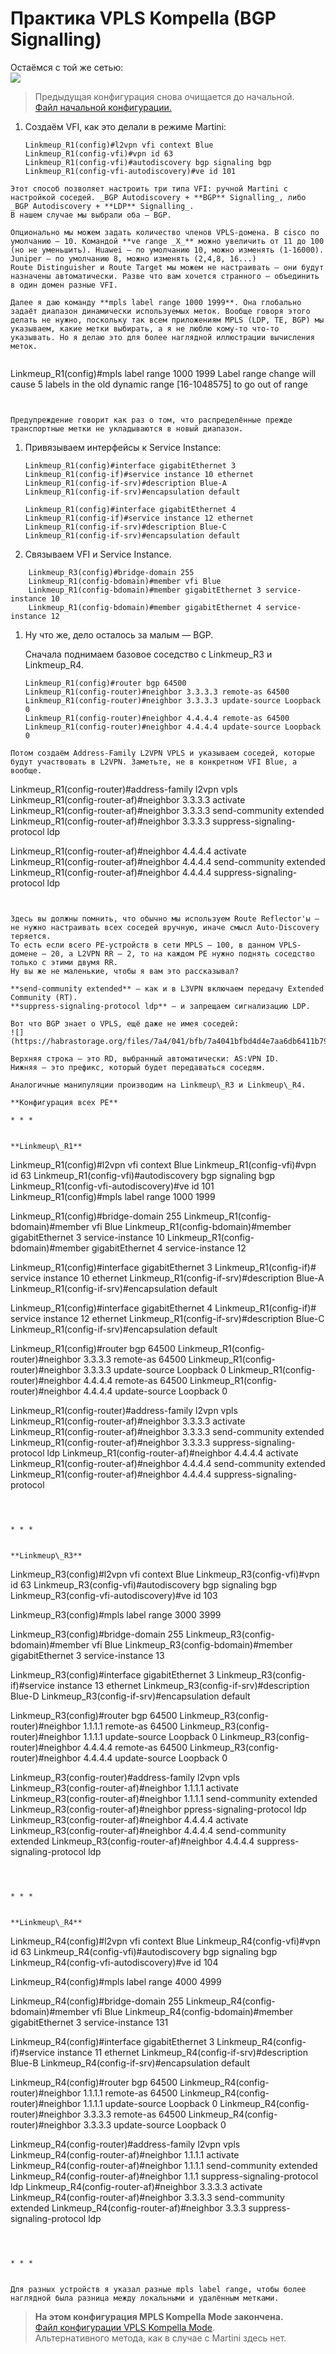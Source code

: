 # Практика VPLS Kompella \(BGP Signalling\)

Остаёмся с той же сетью:  
![](https://habrastorage.org/files/eab/9cc/5e0/eab9cc5e0b8d4fea892cf5b513764949.png)

> Предыдущая конфигурация снова очищается до начальной.  
> [Файл начальной конфигурации.](https://docs.google.com/document/d/1_o0-Fu0_g1JGCfxGQuDWrIVzaNFRbVPUpDXdk_Rvvdo/pub)

1. Создаём VFI, как это делали в режиме Martini:

   ```text
   Linkmeup_R1(config)#l2vpn vfi context Blue 
   Linkmeup_R1(config-vfi)#vpn id 63 
   Linkmeup_R1(config-vfi)#autodiscovery bgp signaling bgp 
   Linkmeup_R1(config-vfi-autodiscovery)#ve id 101
   ```

```text
Этот способ позволяет настроить три типа VFI: ручной Martini с настройкой соседей. _BGP Autodiscovery + **BGP** Signalling_, либо _BGP Autodiscovery + **LDP** Signalling_.  
В нашем случае мы выбрали оба — BGP.  

Опционально мы можем задать количество членов VPLS-домена. В cisco по умолчанию — 10. Командой **ve range _Х_** можно увеличить от 11 до 100 (но не уменьшить). Huawei — по умолчанию 10, можно изменять (1-16000). Juniper — по умолчанию 8, можно изменять (2,4,8, 16...)  
Route Distinguisher и Route Target мы можем не настраивать — они будут назначены автоматически. Разве что вам хочется странного — объединить в один домен разные VFI.  

Далее я даю команду **mpls label range 1000 1999**. Она глобально задаёт диапазон динамически используемых меток. Вообще говоря этого делать не нужно, поскольку так всем приложениям MPLS (LDP, TE, BGP) мы указываем, какие метки выбирать, а я не люблю кому-то что-то указывать. Но я делаю это для более наглядной иллюстрации вычисления меток.  


```
Linkmeup_R1(config)#mpls label range 1000 1999
Label range change will cause 
5 labels in the old dynamic range [16-1048575] to go out of range
```


Предупреждение говорит как раз о том, что распределённые прежде транспортные метки не укладываются в новый диапазон.  
```

1. Привязываем интерфейсы к Service Instance:

   ```text
   Linkmeup_R1(config)#interface gigabitEthernet 3
   Linkmeup_R1(config-if)#service instance 10 ethernet 
   Linkmeup_R1(config-if-srv)#description Blue-A
   Linkmeup_R1(config-if-srv)#encapsulation default

   Linkmeup_R1(config)#interface gigabitEthernet 4
   Linkmeup_R1(config-if)#service instance 12 ethernet 
   Linkmeup_R1(config-if-srv)#description Blue-C
   Linkmeup_R1(config-if-srv)#encapsulation default
   ```

2. Связываем VFI и Service Instance.  

```text
    Linkmeup_R3(config)#bridge-domain 255
    Linkmeup_R1(config-bdomain)#member vfi Blue
    Linkmeup_R1(config-bdomain)#member gigabitEthernet 3 service-instance 10
    Linkmeup_R1(config-bdomain)#member gigabitEthernet 4 service-instance 12
```

1. Ну что же, дело осталось за малым — BGP.

   Сначала поднимаем базовое соседство с Linkmeup\_R3 и Linkmeup\_R4.

   ```text
   Linkmeup_R1(config)#router bgp 64500 
   Linkmeup_R1(config-router)#neighbor 3.3.3.3 remote-as 64500
   Linkmeup_R1(config-router)#neighbor 3.3.3.3 update-source Loopback 0
   Linkmeup_R1(config-router)#neighbor 4.4.4.4 remote-as 64500
   Linkmeup_R1(config-router)#neighbor 4.4.4.4 update-source Loopback 0
   ```

```text
Потом создаём Address-Family L2VPN VPLS и указываем соседей, которые будут участвовать в L2VPN. Заметьте, не в конкретном VFI Blue, а вообще.  

```
Linkmeup_R1(config-router)#address-family l2vpn vpls 
Linkmeup_R1(config-router-af)#neighbor 3.3.3.3 activate 
Linkmeup_R1(config-router-af)#neighbor 3.3.3.3 send-community extended 
Linkmeup_R1(config-router-af)#neighbor 3.3.3.3 suppress-signaling-protocol ldp

Linkmeup_R1(config-router-af)#neighbor 4.4.4.4 activate 
Linkmeup_R1(config-router-af)#neighbor 4.4.4.4 send-community extended 
Linkmeup_R1(config-router-af)#neighbor 4.4.4.4 suppress-signaling-protocol ldp
```


Здесь вы должны помнить, что обычно мы используем Route Reflector'ы — не нужно настраивать всех соседей вручную, иначе смысл Auto-Discovery теряется.  
То есть если всего PE-устройств в сети MPLS — 100, в данном VPLS-домене — 20, а L2VPN RR — 2, то на каждом PE нужно поднять соседство только с этими двумя RR.  
Ну вы же не маленькие, чтобы я вам это рассказывал?  

**send-community extended** — как и в L3VPN включаем передачу Extended Community (RT).  
**suppress-signaling-protocol ldp** — и запрещаем сигнализацию LDP.  

Вот что BGP знает о VPLS, ещё даже не имея соседей:  
![](https://habrastorage.org/files/7a4/041/bfb/7a4041bfbd4d4e7aa6db6411b79efc4d.PNG)  

Верхняя строка — это RD, выбранный автоматически: AS:VPN ID.  
Нижняя — это префикс, который будет передаваться соседям.  

Аналогичные манипуляции производим на Linkmeup\_R3 и Linkmeup\_R4.  

**Конфигурация всех PE**

* * *


**Linkmeup\_R1**  

```
Linkmeup_R1(config)#l2vpn vfi context Blue 
Linkmeup_R1(config-vfi)#vpn id 63 
Linkmeup_R1(config-vfi)#autodiscovery bgp signaling bgp 
Linkmeup_R1(config-vfi-autodiscovery)#ve id 101
Linkmeup_R1(config)#mpls label range 1000 1999

Linkmeup_R1(config)#bridge-domain 255
Linkmeup_R1(config-bdomain)#member vfi Blue
Linkmeup_R1(config-bdomain)#member gigabitEthernet 3 service-instance 10
Linkmeup_R1(config-bdomain)#member gigabitEthernet 4 service-instance 12

Linkmeup_R1(config)#interface gigabitEthernet 3
Linkmeup_R1(config-if)# service instance 10 ethernet 
Linkmeup_R1(config-if-srv)#description Blue-A
Linkmeup_R1(config-if-srv)#encapsulation default 

Linkmeup_R1(config)#interface gigabitEthernet 4
Linkmeup_R1(config-if)# service instance 12 ethernet 
Linkmeup_R1(config-if-srv)#description Blue-C
Linkmeup_R1(config-if-srv)#encapsulation default 

Linkmeup_R1(config)#router bgp 64500 
Linkmeup_R1(config-router)#neighbor 3.3.3.3 remote-as 64500
Linkmeup_R1(config-router)#neighbor 3.3.3.3 update-source Loopback 0
Linkmeup_R1(config-router)#neighbor 4.4.4.4 remote-as 64500
Linkmeup_R1(config-router)#neighbor 4.4.4.4 update-source Loopback 0

Linkmeup_R1(config-router)#address-family l2vpn vpls 
Linkmeup_R1(config-router-af)#neighbor 3.3.3.3 activate 
Linkmeup_R1(config-router-af)#neighbor 3.3.3.3 send-community extended 
Linkmeup_R1(config-router-af)#neighbor 3.3.3.3 suppress-signaling-protocol ldp 
Linkmeup_R1(config-router-af)#neighbor 4.4.4.4 activate 
Linkmeup_R1(config-router-af)#neighbor 4.4.4.4 send-community extended 
Linkmeup_R1(config-router-af)#neighbor 4.4.4.4 suppress-signaling-protocol
```



* * *


**Linkmeup\_R3**  

```
Linkmeup_R3(config)#l2vpn vfi context Blue
Linkmeup_R3(config-vfi)#vpn id 63
Linkmeup_R3(config-vfi)#autodiscovery bgp signaling bgp
Linkmeup_R3(config-vfi-autodiscovery)#ve id 103

Linkmeup_R3(config)#mpls label range 3000 3999

Linkmeup_R3(config)#bridge-domain 255
Linkmeup_R3(config-bdomain)#member vfi Blue
Linkmeup_R3(config-bdomain)#member gigabitEthernet 3 service-instance 13

Linkmeup_R3(config)#interface gigabitEthernet 3
Linkmeup_R3(config-if)#service instance 13 ethernet 
Linkmeup_R3(config-if-srv)#description Blue-D
Linkmeup_R3(config-if-srv)#encapsulation default 

Linkmeup_R3(config)#router bgp 64500
Linkmeup_R3(config-router)#neighbor 1.1.1.1 remote-as 64500
Linkmeup_R3(config-router)#neighbor 1.1.1.1 update-source Loopback 0
Linkmeup_R3(config-router)#neighbor 4.4.4.4 remote-as 64500
Linkmeup_R3(config-router)#neighbor 4.4.4.4 update-source Loopback 0

Linkmeup_R3(config-router)#address-family l2vpn vpls 
Linkmeup_R3(config-router-af)#neighbor 1.1.1.1 activate 
Linkmeup_R3(config-router-af)#neighbor 1.1.1.1 send-community extended 
Linkmeup_R3(config-router-af)#neighbor ppress-signaling-protocol ldp 
Linkmeup_R3(config-router-af)#neighbor 4.4.4.4 activate
Linkmeup_R3(config-router-af)#neighbor 4.4.4.4 send-community extended 
Linkmeup_R3(config-router-af)#neighbor 4.4.4.4 suppress-signaling-protocol ldp
```



* * *


**Linkmeup\_R4**  

```
Linkmeup_R4(config)#l2vpn vfi context Blue
Linkmeup_R4(config-vfi)#vpn id 63
Linkmeup_R4(config-vfi)#autodiscovery bgp signaling bgp
Linkmeup_R4(config-vfi-autodiscovery)#ve id 104

Linkmeup_R4(config)#mpls label range 4000 4999

Linkmeup_R4(config)#bridge-domain 255
Linkmeup_R4(config-bdomain)#member vfi Blue
Linkmeup_R4(config-bdomain)#member gigabitEthernet 3 service-instance 131

Linkmeup_R4(config)#interface gigabitEthernet 3
Linkmeup_R4(config-if)#service instance 11 ethernet 
Linkmeup_R4(config-if-srv)#description Blue-B
Linkmeup_R4(config-if-srv)#encapsulation default 

Linkmeup_R4(config)#router bgp 64500
Linkmeup_R4(config-router)#neighbor 1.1.1.1 remote-as 64500
Linkmeup_R4(config-router)#neighbor 1.1.1.1 update-source Loopback 0
Linkmeup_R4(config-router)#neighbor 3.3.3.3 remote-as 64500
Linkmeup_R4(config-router)#neighbor 3.3.3.3 update-source Loopback 0

Linkmeup_R4(config-router)#address-family l2vpn vpls 
Linkmeup_R4(config-router-af)#neighbor 1.1.1.1 activate 
Linkmeup_R4(config-router-af)#neighbor 1.1.1.1 send-community extended 
Linkmeup_R4(config-router-af)#neighbor 1.1.1 suppress-signaling-protocol ldp 
Linkmeup_R4(config-router-af)#neighbor 3.3.3.3 activate
Linkmeup_R4(config-router-af)#neighbor 3.3.3.3 send-community extended 
Linkmeup_R4(config-router-af)#neighbor 3.3.3 suppress-signaling-protocol ldp
```



* * *


Для разных устройств я указал разные mpls label range, чтобы более наглядной была разница между локальными и удалённым метками.  
```

> **На этом конфигурация MPLS Kompella Mode закончена.**  
> [Файл конфигурации VPLS Kompella Mode](https://docs.google.com/document/d/1-1OfZRlsMEFuka7bSV3JQpvsaMG6fxifMtXEjr55-Mw/pub).  
> Альтернативного метода, как в случае с Martini здесь нет.
